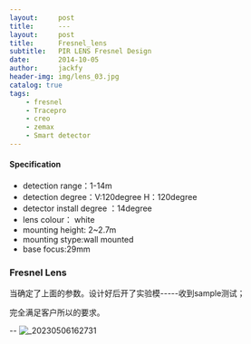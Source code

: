 ```yaml
---
layout:     post
title:      ---
layout:     post
title:      Fresnel_lens
subtitle:   PIR LENS Fresnel Design
date:       2014-10-05
author:     jackfy
header-img: img/lens_03.jpg
catalog: true
tags:
    - fresnel
    - Tracepro
    - creo
    - zemax
    - Smart detector 
---
```

#### Specification
- detection range：1-14m
- detection degree：V:120degree   H：120degree
- detector install degree ：14degree
- lens colour： white
- mounting height: 2~2.7m
- mounting stype:wall mounted
- base focus:29mm

### Fresnel Lens
当确定了上面的参数。设计好后开了实验模-----收到sample测试；

完全满足客户所以的要求。


--
![_20230506162731](https://user-images.githubusercontent.com/131378528/236615778-38ce2847-fb61-41ff-b0d8-b9c59eb9dde3.jpg)
